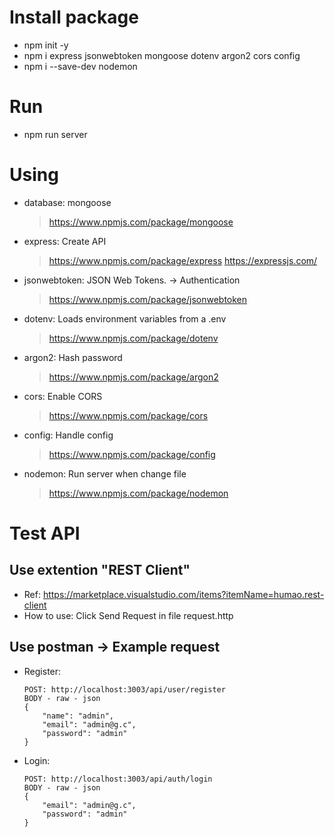 # Install package
- npm init -y
- npm i express jsonwebtoken mongoose dotenv argon2 cors config
- npm i --save-dev nodemon

# Run
- npm run server

# Using
- database: mongoose
  > https://www.npmjs.com/package/mongoose
- express: Create API
  > https://www.npmjs.com/package/express
  > https://expressjs.com/
- jsonwebtoken: JSON Web Tokens. -> Authentication
  > https://www.npmjs.com/package/jsonwebtoken
- dotenv: Loads environment variables from a .env
  > https://www.npmjs.com/package/dotenv
- argon2: Hash password
  > https://www.npmjs.com/package/argon2
- cors: Enable CORS
  > https://www.npmjs.com/package/cors
- config: Handle config
  > https://www.npmjs.com/package/config
- nodemon: Run server when change file
  > https://www.npmjs.com/package/nodemon

# Test API
  ## Use extention "REST Client"
  - Ref: https://marketplace.visualstudio.com/items?itemName=humao.rest-client
  - How to use: Click Send Request in file request.http

  ## Use postman -> Example request
  - Register:
    ```
    POST: http://localhost:3003/api/user/register
    BODY - raw - json
    {
        "name": "admin",
        "email": "admin@g.c",
        "password": "admin"
    }
    ```
  - Login:
    ```
    POST: http://localhost:3003/api/auth/login
    BODY - raw - json
    {
        "email": "admin@g.c",
        "password": "admin"
    }
    ```